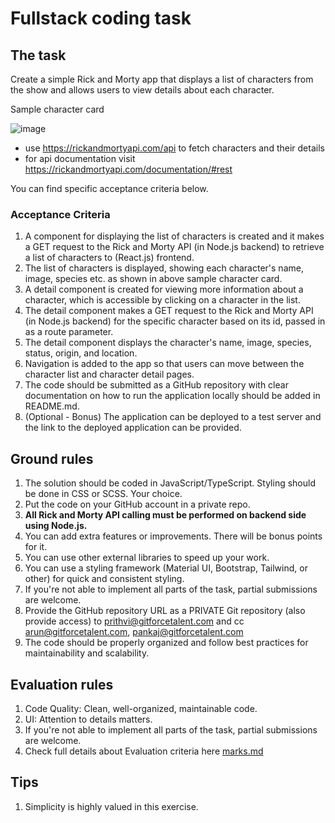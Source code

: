 # Fullstack coding task

## The task

Create a simple Rick and Morty app that displays a list of characters from the show and allows users to view details about each character.

Sample character card

![image](https://user-images.githubusercontent.com/124139608/216905974-54456783-f951-4e1c-8b08-d13d9b4ce57f.png)

- use https://rickandmortyapi.com/api to fetch characters and their details
- for api documentation visit https://rickandmortyapi.com/documentation/#rest

You can find specific acceptance criteria below.

### Acceptance Criteria

1. A component for displaying the list of characters is created and it makes a GET request to the Rick and Morty API (in Node.js backend) to retrieve a list of characters to (React.js) frontend.
2. The list of characters is displayed, showing each character's name, image, species etc. as shown in above sample character card.
3. A detail component is created for viewing more information about a character, which is accessible by clicking on a character in the list.
4. The detail component makes a GET request to the Rick and Morty API (in Node.js backend) for the specific character based on its id, passed in as a route parameter.
5. The detail component displays the character's name, image, species, status, origin, and location.
6. Navigation is added to the app so that users can move between the character list and character detail pages.
7. The code should be submitted as a GitHub repository with clear documentation on how to run the application locally should be added in README.md.
8. (Optional - Bonus) The application can be deployed to a test server and the link to the deployed application can be provided.

## Ground rules

1. The solution should be coded in JavaScript/TypeScript. Styling should be done in CSS or SCSS. Your choice.
2. Put the code on your GitHub account in a private repo.
3. **All Rick and Morty API calling must be performed on backend side using Node.js.**
4. You can add extra features or improvements. There will be bonus points for it.
5. You can use other external libraries to speed up your work.
6. You can use a styling framework (Material UI, Bootstrap, Tailwind, or other) for quick and consistent styling.
7. If you're not able to implement all parts of the task, partial submissions are welcome.
8. Provide the GitHub repository URL as a PRIVATE Git repository (also provide access) to prithvi@gitforcetalent.com and cc arun@gitforcetalent.com, pankaj@gitforcetalent.com
9. The code should be properly organized and follow best practices for maintainability and scalability.

## Evaluation rules

1. Code Quality: Clean, well-organized, maintainable code.
2. UI: Attention to details matters.
3. If you're not able to implement all parts of the task, partial submissions are welcome.
4. Check full details about Evaluation criteria here [marks.md](MARKS.md)

## Tips

1. Simplicity is highly valued in this exercise.
